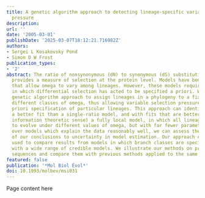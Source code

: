 ```yaml
---
title: A genetic algorithm approach to detecting lineage-specific variation in selection
  pressure
description:
url: ''
date: '2005-03-01'
publishDate: '2025-03-07T18:12:21.716982Z'
authors:
- Sergei L Kosakovsky Pond
- Simon D W Frost
publication_types:
- '2'
abstract: The ratio of nonsynonymous (dN) to synonymous (dS) substitution rates, omega,
  provides a measure of selection at the protein level. Models have been developed
  that allow omega to vary among lineages. However, these models require the lineages
  in which differential selection has acted to be specified a priori. We propose a
  genetic algorithm approach to assign lineages in a phylogeny to a fixed number of
  different classes of omega, thus allowing variable selection pressure without a
  priori specification of particular lineages. This approach can identify models with
  a better fit than a single-ratio model, and with fits that are better than (in an
  information theoretic sense) a fully local model, in which all lineages are assumed
  to evolve under different values of omega, but with far fewer parameters. By averaging
  over models which explain the data reasonably well, we can assess the robustness
  of our conclusions to uncertainty in model estimation. Our approach can also be
  used to compare results from models in which branch classes are specified a priori
  with a wide range of credible models. We illustrate our methods on primate lysozyme
  sequences and compare them with previous methods applied to the same data sets.
featured: false
publication: '*Mol Biol Evol*'
doi: 10.1093/molbev/msi031
---
```


Page content here